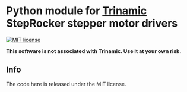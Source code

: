 # Python module for [Trinamic](https://www.trinamic.com) StepRocker stepper motor drivers

[![MIT license](http://img.shields.io/badge/license-MIT-yellowgreen.svg?style=flat-square)](http://opensource.org/licenses/MIT)

**This software is not associated with Trinamic. Use it at your own risk.**

## Info

The code here is released under the MIT license.
